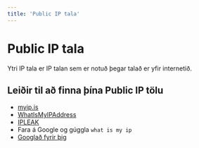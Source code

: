 ```yaml
---
title: 'Public IP tala'
---
```


# Public IP tala

Ytri IP tala er IP talan sem er notuð þegar talað er yfir internetið.

## Leiðir til að finna þína Public IP tölu

* [myip.is](https://myip.is)
* [WhatIsMyIPAddress](https://whatismyipaddress.com/)
* [IPLEAK](https://ipleak.net)
* Fara á Google og gúggla `what is my ip`
* [Googlað fyrir þig](https://letmegooglethat.com/?q=What+is+my+ip)

